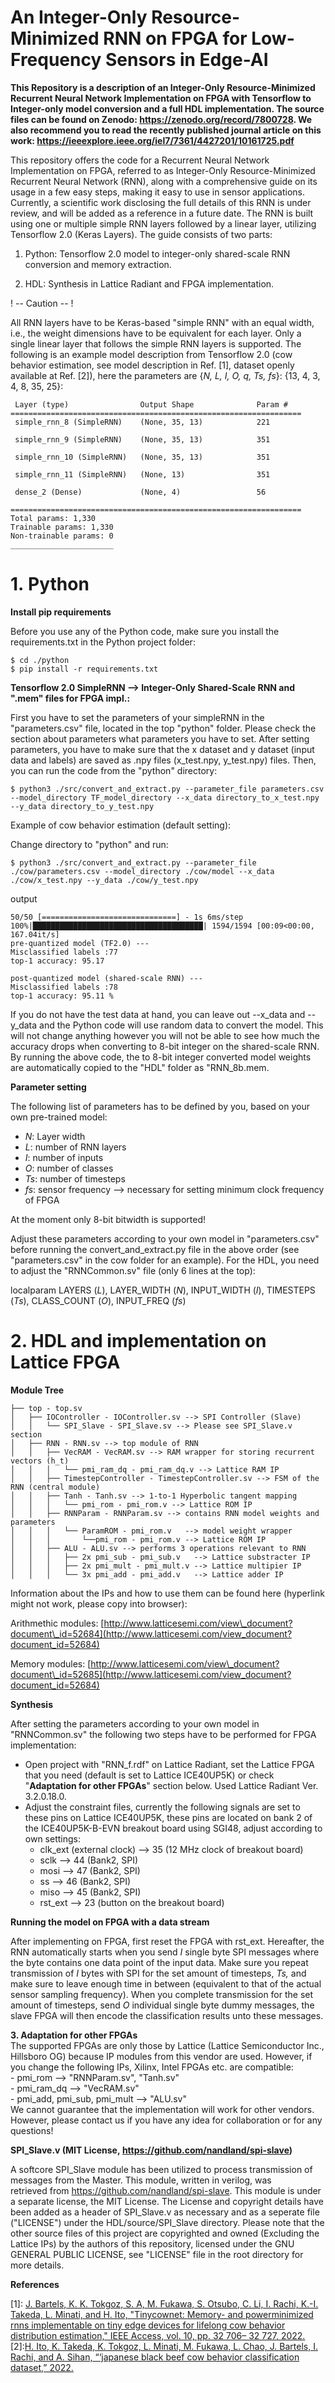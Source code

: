 # An Integer-Only Resource-Minimized RNN on FPGA for Low-Frequency Sensors in Edge-AI

**This Repository is a description of an Integer-Only Resource-Minimized Recurrent Neural Network Implementation on FPGA with Tensorflow to Integer-only model conversion and a full HDL implementation. The source files can be found on Zenodo: https://zenodo.org/record/7800728. We also recommend you to read the recently published journal article on this work: https://ieeexplore.ieee.org/iel7/7361/4427201/10161725.pdf**

This repository offers the code for a Recurrent Neural Network Implementation on FPGA, referred to as Integer-Only Resource-Minimized Recurrent Neural Network (RNN), along with a comprehensive guide on its usage in a few easy steps, making it easy to use in sensor applications. Currently, a scientific work disclosing the full details of this RNN is under review, and will be added as a reference in a future date. The RNN is built using one or multiple simple RNN layers followed by a linear layer, utilizing Tensorflow 2.0 (Keras Layers). The guide consists of two parts:

1.  Python: Tensorflow 2.0 model to integer-only shared-scale RNN conversion and memory extraction.
    
2.  HDL: Synthesis in Lattice Radiant and FPGA implementation.
    

! -- Caution -- !

All RNN layers have to be Keras-based "simple RNN" with an equal width, i.e., the weight dimensions have to be equivalent for each layer. Only a single linear layer that follows the simple RNN layers is supported. The following is an example model description from Tensorflow 2.0 (cow behavior estimation, see model description in Ref. \[1\], dataset openly available at Ref. \[2\]), here the parameters are {_N, L, I, O, q, Ts, fs_}: {13, 4, 3, 4, 8, 35, 25}:

     Layer (type)                Output Shape              Param #   
    =================================================================
     simple_rnn_8 (SimpleRNN)    (None, 35, 13)            221       
                                                                     
     simple_rnn_9 (SimpleRNN)    (None, 35, 13)            351       
                                                                     
     simple_rnn_10 (SimpleRNN)   (None, 35, 13)            351       
                                                                     
     simple_rnn_11 (SimpleRNN)   (None, 13)                351       
                                                                     
     dense_2 (Dense)             (None, 4)                 56        
                                                                     
    =================================================================
    Total params: 1,330
    Trainable params: 1,330
    Non-trainable params: 0
    _______________________

# 1. Python 
**Install pip requirements**

Before you use any of the Python code, make sure you install the requirements.txt in the Python project folder:

    $ cd ./python
    $ pip install -r requirements.txt

**Tensorflow 2.0 SimpleRNN --> Integer-Only Shared-Scale RNN and ".mem" files for FPGA impl.:**

First you have to set the parameters of your simpleRNN in the "parameters.csv" file, located in the top "python" folder. Please check the section about parameters what parameters you have to set. After setting parameters, you have to make sure that the x dataset and y dataset (input data and labels) are saved as .npy files (x\_test.npy, y\_test.npy) files. Then, you can run the code from the "python" directory:

    $ python3 ./src/convert_and_extract.py --parameter_file parameters.csv --model_directory TF_model_directory --x_data directory_to_x_test.npy --y_data directory_to_y_test.npy

Example of cow behavior estimation (default setting):

Change directory to "python" and run:

    $ python3 ./src/convert_and_extract.py --parameter_file ./cow/parameters.csv --model_directory ./cow/model --x_data ./cow/x_test.npy --y_data ./cow/y_test.npy
    

output

    50/50 [==============================] - 1s 6ms/step
    100%|██████████████████████████████████████| 1594/1594 [00:09<00:00, 167.04it/s]
    pre-quantized model (TF2.0) ---
    Misclassified labels :77
    top-1 accuracy: 95.17
    
    post-quantized model (shared-scale RNN) ---
    Misclassified labels :78
    top-1 accuracy: 95.11 %
    

If you do not have the test data at hand, you can leave out --x\_data and --y\_data and the Python code will use random data to convert the model. This will not change anything however you will not be able to see how much the accuracy drops when converting to 8-bit integer on the shared-scale RNN. By running the above code, the to 8-bit integer converted model weights are automatically copied to the "HDL" folder as "RNN\_8b.mem.

**Parameter setting**

The following list of parameters has to be defined by you, based on your own pre-trained model:

*   _N_: Layer width
*   _L_: number of RNN layers
*   _I_: number of inputs
*   _O_: number of classes
*   _Ts_: number of timesteps
*   _fs_: sensor frequency --> necessary for setting minimum clock frequency of FPGA

At the moment only 8-bit bitwidth is supported!

Adjust these parameters according to your own model in "parameters.csv" before running the convert\_and\_extract.py file in the above order (see "parameters.csv" in the cow folder for an example). For the HDL, you need to adjust the "RNNCommon.sv" file (only 6 lines at the top):

localparam LAYERS (_L_), LAYER\_WIDTH (_N_), INPUT\_WIDTH (_I_), TIMESTEPS (_Ts_), CLASS\_COUNT (_O_), INPUT\_FREQ (_fs_)

# 2\. HDL and implementation on Lattice FPGA

**Module Tree**

    ├── top - top.sv
    │   ├── IOController - IOController.sv --> SPI Controller (Slave)
    │   │   └── SPI_Slave - SPI_Slave.sv --> Please see SPI_Slave.v section
    │   ├── RNN - RNN.sv --> top module of RNN
    │   │   ├── VecRAM - VecRAM.sv --> RAM wrapper for storing recurrent vectors (h_t)
    │   │   │   └── pmi_ram_dq - pmi_ram_dq.v --> Lattice RAM IP
    │   │   ├── TimestepController - TimestepController.sv --> FSM of the RNN (central module)
    │   │   ├── Tanh - Tanh.sv --> 1-to-1 Hyperbolic tangent mapping
    │   │   │   └── pmi_rom - pmi_rom.v --> Lattice ROM IP
    │   │   ├── RNNParam - RNNParam.sv --> contains RNN model weights and parameters
    │   │   │   └── ParamROM - pmi_rom.v   --> model weight wrapper
    │   │   │       └──pmi_rom - pmi_rom.v --> Lattice ROM IP
    │   │   ├── ALU - ALU.sv --> performs 3 operations relevant to RNN
    │   │   │   ├── 2x pmi_sub - pmi_sub.v   --> Lattice substracter IP
    │   │   │   ├── 2x pmi_mult - pmi_mult.v --> Lattice multipier IP
    │   │   │   └── 3x pmi_add - pmi_add.v   --> Lattice adder IP

Information about the IPs and how to use them can be found here (hyperlink might not work, please copy into browser):

Arithmethic modules: [http://www.latticesemi.com/view\_document?document\_id=52684](http://www.latticesemi.com/view_document?document_id=52684)

Memory modules: [http://www.latticesemi.com/view\_document?document\_id=52685](http://www.latticesemi.com/view_document?document_id=52684)

**Synthesis**

After setting the parameters according to your own model in "RNNCommon.sv" the following two steps have to be performed for FPGA implementation:

*   Open project with "RNN\_f.rdf" on Lattice Radiant, set the Lattice FPGA that you need (default is set to Lattice ICE40UP5K) or check "**Adaptation for other FPGAs**" section below. Used Lattice Radiant Ver. 3.2.0.18.0.
*   Adjust the constraint files, currently the following signals are set to these pins on Lattice ICE40UP5K, these pins are located on bank 2 of the ICE40UP5K-B-EVN breakout board using SGI48, adjust according to own settings:
    *   clk\_ext (external clock) --> 35 (12 MHz clock of breakout board)
    *   sclk --> 44 (Bank2, SPI)
    *   mosi --> 47 (Bank2, SPI)
    *   ss --> 46 (Bank2, SPI)
    *   miso --> 45 (Bank2, SPI)
    *   rst\_ext --> 23 (button on the breakout board)

**Running the model on FPGA with a data stream**

After implementing on FPGA, first reset the FPGA with rst\_ext. Hereafter, the RNN automatically starts when you send _I_ single byte SPI messages where the byte contains one data point of the input data. Make sure you repeat transmission of _I_ bytes with SPI for the set amount of timesteps, _Ts,_ and make sure to leave enough time in between (equivalent to that of the actual sensor sampling frequency). When you complete transmission for the set amount of timesteps, send _O_ individual single byte dummy messages, the slave FPGA will then encode the classification results unto these messages.

**3\. Adaptation for other FPGAs**  
The supported FPGAs are only those by Lattice (Lattice Semiconductor Inc., Hillsboro OG) because IP modules from this vendor are used. However, if you change the following IPs, Xilinx, Intel FPGAs etc. are compatible:  
\- pmi\_rom --> "RNNParam.sv", "Tanh.sv"  
\- pmi\_ram\_dq --> "VecRAM.sv"  
\- pmi\_add, pmi\_sub, pmi\_mult --> "ALU.sv"  
We cannot guarantee that the implementation will work for other vendors. However, please contact us if you have any idea for collaboration or for any questions!

**SPI\_Slave.v (MIT License, https://github.com/nandland/spi-slave)**

A softcore SPI\_Slave module has been utilized to process transmission of messages from the Master. This module, written in verilog, was retrieved from https://github.com/nandland/spi-slave. This module is under a separate license, the MIT License. The License and copyright details have been added as a header of SPI\_Slave.v as necessary and as a seperate file ("LICENSE") under the HDL/source/SPI\_Slave directory. Please note that the other source files of this project are copyrighted and owned (Excluding the Lattice IPs) by the authors of this repository, licensed under the GNU GENERAL PUBLIC LICENSE, see "LICENSE" file in the root directory for more details.

**References**

\[1\]: [J. Bartels, K. K. Tokgoz, S. A, M. Fukawa, S. Otsubo, C. Li, I. Rachi, K.-I. Takeda, L. Minati, and H. Ito, "Tinycownet: Memory- and powerminimized rnns implementable on tiny edge devices for lifelong cow behavior distribution estimation," IEEE Access, vol. 10, pp. 32 706– 32 727, 2022.](https://ieeexplore.ieee.org/abstract/document/9726221)  
\[2\]:[H. Ito, K. Takeda, K. Tokgoz, L. Minati, M. Fukawa, L. Chao, J. Bartels, I. Rachi, and A. Sihan, “‘japanese black beef cow behavior classification dataset,” 2022.](https://zenodo.org/record/5849025#.ZCFKJ9JBxR7)
